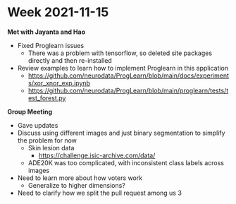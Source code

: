 # Week 2021-11-15

**Met with Jayanta and Hao**
- Fixed Proglearn issues
  - There was a problem with tensorflow, so deleted site packages directly and then re-installed
- Review examples to learn how to implement Proglearn in this application
  - https://github.com/neurodata/ProgLearn/blob/main/docs/experiments/xor_xnor_exp.ipynb
  - https://github.com/neurodata/ProgLearn/blob/main/proglearn/tests/test_forest.py

**Group Meeting**
- Gave updates
- Discuss using different images and just binary segmentation to simplify the problem for now
  - Skin lesion data
    - https://challenge.isic-archive.com/data/ 
  - ADE20K was too complicated, with inconsistent class labels across images
- Need to learn more about how voters work
  - Generalize to higher dimensions?
- Need to clarify how we split the pull request among us 3

